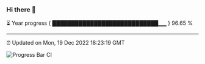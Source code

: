 ### Hi there 👋

⏳ Year progress { ████████████████████████████▁▁ } 96.65 %

---

⏰ Updated on Mon, 19 Dec 2022 18:23:19 GMT

![Progress Bar CI](https://github.com/ZhaoGui/ZhaoGui/workflows/Progress%20Bar%20CI/badge.svg)
